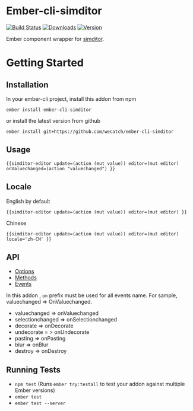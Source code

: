 # Ember-cli-simditor

[![Build Status](https://travis-ci.org/wecatch/ember-cli-simditor.svg?branch=master)](https://travis-ci.org/wecatch/ember-cli-simditor)
[![Downloads](https://img.shields.io/npm/dt/ember-cli-simditor.svg)](https://www.npmjs.com/package/ember-cli-simditor)
[![Version](https://img.shields.io/npm/v/ember-cli-simditor.svg)](https://www.npmjs.com/package/ember-cli-simditor)

Ember component wrapper for [simditor](https://github.com/mycolorway/simditor).


# Getting Started

## Installation

In your ember-cli project, install this addon from npm 

```
ember install ember-cli-simditor
```

or install the latest version from github

```
ember install git+https://github.com/wecatch/ember-cli-simditor
```


## Usage

```
{{simditor-editor update=(action (mut value)) editor=(mut editor) onValuechanged=(action "valuechanged") }}
```

## Locale

English by default

```
{{simditor-editor update=(action (mut value)) editor=(mut editor) }}
```

Chinese

```
{{simditor-editor update=(action (mut value)) editor=(mut editor) locale='zh-CN' }}
```


## API

- [Options](http://simditor.tower.im/docs/doc-config.html)
- [Methods](http://simditor.tower.im/docs/doc-method.html)
- [Events](http://simditor.tower.im/docs/doc-event.html)


In this addon , `on` prefix must be used for all events name. For sample, valuechanged => OnValuechanged.

- valuechanged => onValuechanged
- selectionchanged => onSelectionchanged
- decorate => onDecorate
- undecorate = > onUndecorate
- pasting => onPasting
- blur => onBlur
- destroy => onDestroy


### 

## Running Tests

* `npm test` (Runs `ember try:testall` to test your addon against multiple Ember versions)
* `ember test`
* `ember test --server`

